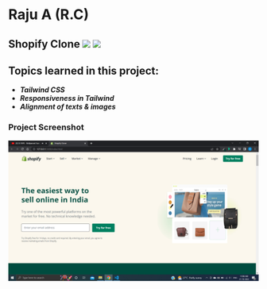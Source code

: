 # Raju A (R.C)

## Shopify Clone ![](https://img.shields.io/badge/Clone-Project-red) ![](https://img.shields.io/badge/Technlogies-HTML%2FTAILWIND-blue)

## Topics learned in this project:

- **_Tailwind CSS_**
- **_Responsiveness in Tailwind_**
- **_Alignment of texts & images_**

### Project Screenshot

![screenshot](/screenshot.png)
